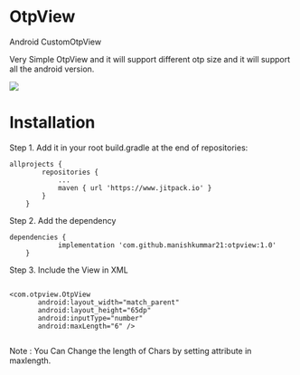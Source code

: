 # OtpView
Android CustomOtpView

Very Simple OtpView and it will support different otp size and it will support all the android version.

[![](https://www.jitpack.io/v/manishkummar21/otpview.svg)](https://www.jitpack.io/#manishkummar21/otpview)

# Installation
Step 1. Add it in your root build.gradle at the end of repositories:
```
allprojects {
		repositories {
			...
			maven { url 'https://www.jitpack.io' }
		}
	}
```  
Step 2. Add the dependency
```
dependencies {
	        implementation 'com.github.manishkummar21:otpview:1.0'
	}
 ``` 
 
Step 3. Include the View in XML

 ```

<com.otpview.OtpView
        android:layout_width="match_parent"
        android:layout_height="65dp"
        android:inputType="number"
        android:maxLength="6" />
        
  ```
  
  

 Note : You Can Change the length of Chars by setting attribute in maxlength.
